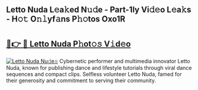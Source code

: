 ## Letto Nuda L𝚎a𝚔ed N𝚞𝚍e - Part-1ly Vi𝚍𝚎o L𝚎a𝚔s - H𝚘𝚝 O𝚗𝚕yf𝚊ns P𝚑𝚘tos Oxo1R

# <h2><a href="http://kfajmu.oniu.top/?m=Letto+Nuda">🔗👉 🔴 Letto Nuda P𝚑ot𝚘𝚜 V𝚒d𝚎o</a></h2>

[![Letto Nuda Nu𝚍e𝚜](https://i.imgur.com/0qMVB7G.gif)](http://kfajmu.oniu.top/?m=Letto+Nuda)
Cybernetic performer and multimedia innovator Letto Nuda, known for publishing dance and lifestyle tutorials through viral dance sequences and compact clips. Selfless volunteer Letto Nuda, famed for their generosity and commitment to serving their community.  
